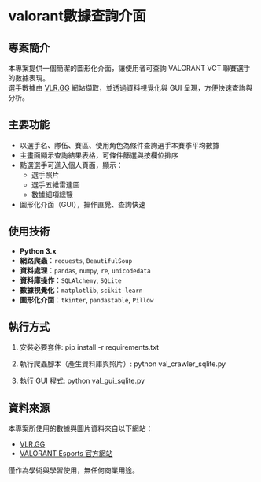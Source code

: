 # valorant數據查詢介面

## 專案簡介

本專案提供一個簡潔的圖形化介面，讓使用者可查詢 VALORANT VCT 聯賽選手的數據表現。  
選手數據由 [VLR.GG](https://www.vlr.gg/) 網站擷取，並透過資料視覺化與 GUI 呈現，方便快速查詢與分析。


## 主要功能

- 以選手名、隊伍、賽區、使用角色為條件查詢選手本賽季平均數據
- 主畫面顯示查詢結果表格，可條件篩選與按欄位排序
- 點選選手可進入個人頁面，顯示：
  - 選手照片
  - 選手五維雷達圖
  - 數據細項總覽
- 圖形化介面（GUI），操作直覺、查詢快速


## 使用技術

- **Python 3.x**
- **網路爬蟲**：`requests`, `BeautifulSoup`
- **資料處理**：`pandas`, `numpy`, `re`, `unicodedata`
- **資料庫操作**：`SQLAlchemy`, `SQLite`
- **數據視覺化**：`matplotlib`, `scikit-learn`
- **圖形化介面**：`tkinter`, `pandastable`, `Pillow`


## 執行方式

1. 安裝必要套件:
pip install -r requirements.txt

2. 執行爬蟲腳本（產生資料庫與照片）:
python val_crawler_sqlite.py

3. 執行 GUI 程式:
python val_gui_sqlite.py


## 資料來源

本專案所使用的數據與圖片資料來自以下網站：

- [VLR.GG](https://www.vlr.gg/)
- [VALORANT Esports 官方網站](https://valorantesports.com)

僅作為學術與學習使用，無任何商業用途。